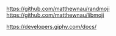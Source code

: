 https://github.com/matthewnau/randmoji
https://github.com/matthewnau/libmoji

https://developers.giphy.com/docs/